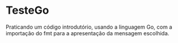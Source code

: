 # TesteGo

Praticando um código introdutório, usando a linguagem Go, com a importação do fmt para a apresentação da mensagem escolhida.
